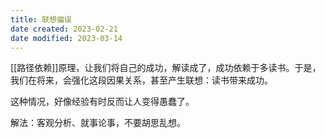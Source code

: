 ```yaml
---
title: 联想偏误
date created: 2023-02-21
date modified: 2023-03-14
---
```


[[路径依赖]]原理，让我们将自己的成功，解读成了，成功依赖于多读书。于是，我们在将来，会强化这段因果关系，甚至产生联想：读书带来成功。

这种情况，好像经验有时反而让人变得愚蠢了。

解法：客观分析、就事论事，不要胡思乱想。
